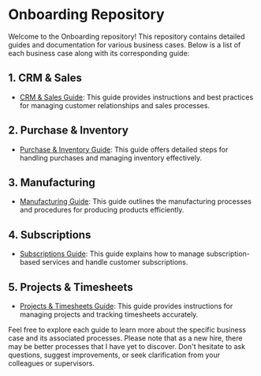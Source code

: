 # Onboarding Repository

Welcome to the Onboarding repository! This repository contains detailed guides and documentation for various business cases. Below is a list of each business case along with its corresponding guide:

## 1. CRM & Sales

- [CRM & Sales Guide](CRM_Sales.md): This guide provides instructions and best practices for managing customer relationships and sales processes.

## 2. Purchase & Inventory

- [Purchase & Inventory Guide](Purchase_Inventory.md): This guide offers detailed steps for handling purchases and managing inventory effectively.

## 3. Manufacturing

- [Manufacturing Guide](Manufacturing.md): This guide outlines the manufacturing processes and procedures for producing products efficiently.

## 4. Subscriptions

- [Subscriptions Guide](Subscriptions.md): This guide explains how to manage subscription-based services and handle customer subscriptions.

## 5. Projects & Timesheets

- [Projects & Timesheets Guide](Projects_Timesheets.md): This guide provides instructions for managing projects and tracking timesheets accurately.

Feel free to explore each guide to learn more about the specific business case and its associated processes. Please note that as a new hire, there may be better processes that I have yet to discover. Don't hesitate to ask questions, suggest improvements, or seek clarification from your colleagues or supervisors.
